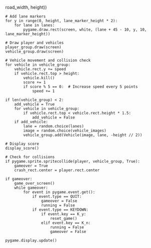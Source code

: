 road_width, height))
    
    # Add lane markers
    for y in range(0, height, lane_marker_height * 2):
        for lane in lanes:
            pygame.draw.rect(screen, white, (lane + 45 - 10, y, 10, lane_marker_height))

    # Draw player and vehicles
    player_group.draw(screen)
    vehicle_group.draw(screen)

    # Vehicle movement and collision check
    for vehicle in vehicle_group:
        vehicle.rect.y += speed
        if vehicle.rect.top > height:
            vehicle.kill()
            score += 1
            if score % 5 == 0:  # Increase speed every 5 points
                speed += 1
    
    if len(vehicle_group) < 2:
        add_vehicle = True
        for vehicle in vehicle_group:
            if vehicle.rect.top < vehicle.rect.height * 1.5:
                add_vehicle = False
        if add_vehicle:
            lane = random.choice(lanes)
            image = random.choice(vehicle_images)
            vehicle_group.add(Vehicle(image, lane, -height // 2))
    
    # Display score
    display_score()
    
    # Check for collisions
    if pygame.sprite.spritecollide(player, vehicle_group, True):
        gameover = True
        crash_rect.center = player.rect.center

    if gameover:
        game_over_screen()
        while gameover:
            for event in pygame.event.get():
                if event.type == QUIT:
                    gameover = False
                    running = False
                if event.type == KEYDOWN:
                    if event.key == K_y:
                        reset_game()
                    elif event.key == K_n:
                        running = False
                        gameover = False
    
    pygame.display.update()

